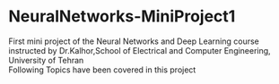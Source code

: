 # NeuralNetworks-MiniProject1
First mini project of the Neural Networks and Deep Learning course instructed by Dr.Kalhor,School of Electrical and Computer Engineering, University of Tehran\
Following Topics have been covered in this project
